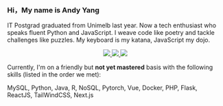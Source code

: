 ### Hi，My name is Andy Yang

IT Postgrad graduated from Unimelb last year. Now a tech enthusiast who speaks fluent Python and JavaScript. I weave code like poetry and tackle challenges like puzzles. My keyboard is my katana, JavaScript my dojo.

<div align="center">
  <a href="https://github.com/vn7n24fzkq/github-profile-summary-cards">
    <img src="https://github-profile-summary-cards.vercel.app/api/cards/profile-details?username=iliiiiiili&theme=2077" />
  </a>
  <a href="https://github.com/vn7n24fzkq/github-profile-summary-cards">
    <img src="https://github-profile-summary-cards.vercel.app/api/cards/stats?username=iliiiiiili&theme=2077" />
  </a>
  <a href="https://github.com/vn7n24fzkq/github-profile-summary-cards">
    <img src="https://github-profile-summary-cards.vercel.app/api/cards/repos-per-language?username=iliiiiiili&theme=2077" />
  </a>
</div>


Currently, I'm on a friendly but **not yet mastered** basis with the following skills (listed in the order we met):

MySQL, Python, Java, R, NoSQL, Pytorch, Vue, Docker, PHP, Flask, ReactJS, TailWindCSS, Next.js
